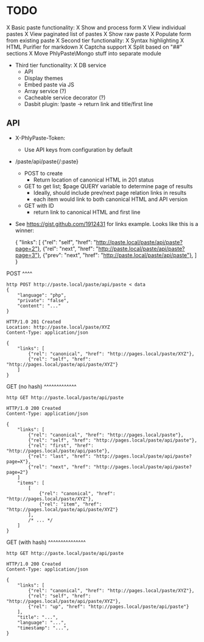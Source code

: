 # TODO

X Basic paste functionality:
  X Show and process form
  X View individual pastes
  X View paginated list of pastes
  X Show raw paste
  X Populate form from existing paste
X Second tier functionality:
  X Syntax highlighting
    X HTML Purifier for markdown
  X Captcha support
  X Split based on "##" sections
  X Move PhlyPaste\Mongo stuff into separate module
- Third tier functionality:
  X DB service
  - API
  - Display themes
  - Embed paste via JS
  - Array service (?)
  - Cacheable service decorator (?)
  - Dasbit plugin: !paste <id> -> return link and title/first line

API
---

- X-PhlyPaste-Token: <token>
  - Use API keys from configuration by default
- /paste/api/paste{/:paste}
  - POST to create
    - Return location of canonical HTML in 201 status
  - GET to get list; $page QUERY variable to determine page of results
    - Ideally, should include prev/next page relation links in results
    - each item would link to both canonical HTML and API version
  - GET with ID
    - return link to canonical HTML and first line
- See https://gist.github.com/1912431 for links example. Looks like this is a
  winner:

    {
        "links": [
            {"rel": "self", "href": "http://paste.local/paste/api/paste?page=2"},
            {"rel": "next", "href": "http://paste.local/paste/api/paste?page=3"},
            {"prev": "next", "href": "http://paste.local/paste/api/paste"},
        ]
    }

POST
^^^^

    http POST http://paste.local/paste/api/paste < data
    {
        "language": "php",
        "private": "false",
        "content": "..."
    }

    HTTP/1.0 201 Created
    Location: http://paste.local/paste/XYZ
    Content-Type: application/json

    {
        "links": [
            {"rel": "canonical", "href": "http://pages.local/paste/XYZ"},
            {"rel": "self", "href": "http://pages.local/paste/api/paste/XYZ"}
        ]
    }

GET (no hash)
^^^^^^^^^^^^^

    http GET http://paste.local/paste/api/paste

    HTTP/1.0 200 Created
    Content-Type: application/json

    {
        "links": [
            {"rel": "canonical", "href": "http://pages.local/paste"},
            {"rel": "self", "href": "http://pages.local/paste/api/paste"},
            {"rel": "first", "href": "http://pages.local/paste/api/paste"},
            {"rel": "last", "href": "http://pages.local/paste/api/paste?page=X"},
            {"rel": "next", "href": "http://pages.local/paste/api/paste?page=2"}
        ]
        "items": [
            [
                {"rel": "canonical", "href": "http://pages.local/paste/XYZ"},
                {"rel": "item", "href": "http://pages.local/paste/api/paste/XYZ"}
            ],
            /* ... */
        ]
    }

GET (with hash)
^^^^^^^^^^^^^^^

    http GET http://paste.local/paste/api/paste

    HTTP/1.0 200 Created
    Content-Type: application/json

    {
        "links": [
            {"rel": "canonical", "href": "http://pages.local/paste/XYZ"},
            {"rel": "self", "href": "http://pages.local/paste/api/paste/XYZ"},
            {"rel": "up", "href": "http://pages.local/paste/api/paste"}
        ],
        "title": "...",
        "language": "...",
        "timestamp": "...",
    }
